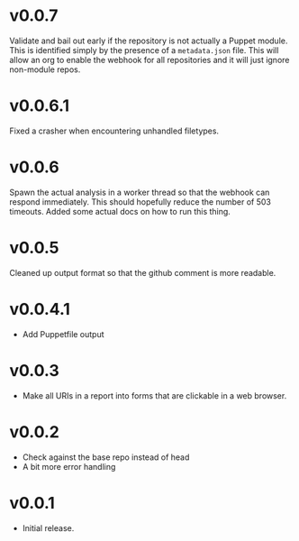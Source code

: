 # v0.0.7

Validate and bail out early if the repository is not actually a Puppet module.
This is identified simply by the presence of a `metadata.json` file. This will
allow an org to enable the webhook for all repositories and it will just ignore
non-module repos.


# v0.0.6.1

Fixed a crasher when encountering unhandled filetypes.


# v0.0.6

Spawn the actual analysis in a worker thread so that the webhook can respond
immediately. This should hopefully reduce the number of 503 timeouts.
Added some actual docs on how to run this thing.

# v0.0.5

Cleaned up output format so that the github comment is more readable.


# v0.0.4.1

* Add Puppetfile output


# v0.0.3

* Make all URIs in a report into forms that are clickable in a web browser.


# v0.0.2

* Check against the base repo instead of head
* A bit more error handling


# v0.0.1

* Initial release.
